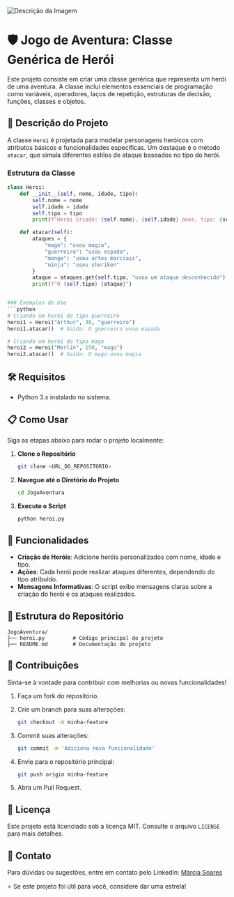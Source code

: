 ![Descrição da Imagem](https://github.com/seu-usuario/seu-repositorio/imagem.png)

# 🛡️ Jogo de Aventura: Classe Genérica de Herói

Este projeto consiste em criar uma classe genérica que representa um herói de uma aventura. A classe inclui elementos essenciais de programação como variáveis, operadores, laços de repetição, estruturas de decisão, funções, classes e objetos. 

## 🧾 Descrição do Projeto

A classe `Heroi` é projetada para modelar personagens heróicos com atributos básicos e funcionalidades específicas. Um destaque é o método `atacar`, que simula diferentes estilos de ataque baseados no tipo do herói.

### Estrutura da Classe
```python
class Heroi:
    def __init__(self, nome, idade, tipo):
        self.nome = nome
        self.idade = idade
        self.tipo = tipo
        print(f"Herói criado: {self.nome}, {self.idade} anos, tipo: {self.tipo}")

    def atacar(self):
        ataques = {
            "mago": "usou magia",
            "guerreiro": "usou espada",
            "monge": "usou artes marciais",
            "ninja": "usou shuriken"
        }
        ataque = ataques.get(self.tipo, "usou um ataque desconhecido")
        print(f"O {self.tipo} {ataque}")


### Exemplos de Uso
```python
# Criando um herói do tipo guerreiro
heroi1 = Heroi("Arthur", 30, "guerreiro")
heroi1.atacar()  # Saída: O guerreiro usou espada

# Criando um herói do tipo mago
heroi2 = Heroi("Merlin", 150, "mago")
heroi2.atacar()  # Saída: O mago usou magia
```

## 🛠️ Requisitos

- Python 3.x instalado no sistema.

## 📋 Como Usar

Siga as etapas abaixo para rodar o projeto localmente:

1. **Clone o Repositório**
   ```bash
   git clone <URL_DO_REPOSITORIO>
   ```
2. **Navegue até o Diretório do Projeto**
   ```bash
   cd JogoAventura
   ```
3. **Execute o Script**
   ```bash
   python heroi.py
   ```

## 🚀 Funcionalidades

- **Criação de Heróis**: Adicione heróis personalizados com nome, idade e tipo.
- **Ações**: Cada herói pode realizar ataques diferentes, dependendo do tipo atribuído.
- **Mensagens Informativas**: O script exibe mensagens claras sobre a criação do herói e os ataques realizados.

## 📂 Estrutura do Repositório

```
JogoAventura/
├── heroi.py         # Código principal do projeto
├── README.md        # Documentação do projeto
```

## 🌟 Contribuições

Sinta-se à vontade para contribuir com melhorias ou novas funcionalidades! 

1. Faça um fork do repositório.

2. Crie um branch para suas alterações:
   ```bash
   git checkout -b minha-feature
   ```
3. Commit suas alterações:
   ```bash
   git commit -m 'Adiciona nova funcionalidade'
   ```
4. Envie para o repositório principal:
   ```bash
   git push origin minha-feature
   ```
5. Abra um Pull Request.

## 📝 Licença

Este projeto está licenciado sob a licença MIT. Consulte o arquivo `LICENSE` para mais detalhes.

## 📧 Contato

Para dúvidas ou sugestões, entre em contato pelo LinkedIn: [Márcia Soares](https://www.linkedin.com/in/márcia-soares-236974256)

⭐ Se este projeto foi útil para você, considere dar uma estrela!


